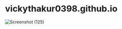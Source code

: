 # vickythakur0398.github.io
![Screenshot (125)](https://user-images.githubusercontent.com/52929183/99298222-61aada80-286f-11eb-98dd-59755e9daafa.png)
